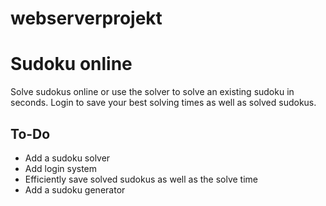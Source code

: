 # webserverprojekt

# Sudoku online

Solve sudokus online or use the solver to solve an existing sudoku in seconds. Login to save your best solving times as well as solved sudokus.

## To-Do

* Add a sudoku solver
* Add login system
* Efficiently save solved sudokus as well as the solve time
* Add a sudoku generator
